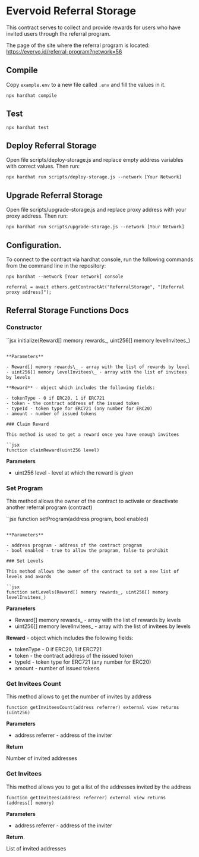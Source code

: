 # Evervoid Referral Storage

This contract serves to collect and provide rewards for users who have invited users through the referral program.

The page of the site where the referral program is located: https://evervo.id/referral-program?network=56

## Compile

Copy `example.env` to a new file called `.env` and fill the values in it.

```
npx hardhat compile
```

## Test

```
npx hardhat test
```

## Deploy Referral Storage

Open file scripts/deploy-storage.js and replace empty address variables with correct values. Then run:

```
npx hardhat run scripts/deploy-storage.js --network [Your Network]
```

## Upgrade Referral Storage

Open file scripts/upgrade-storage.js and replace proxy address with your proxy address. Then run:

```
npx hardhat run scripts/upgrade-storage.js --network [Your Network]
```

## Configuration.

To connect to the contract via hardhat console, run the following commands from the command line in the repository:

```
npx hardhat --network [Your network] console
```

```
referral = await ethers.getContractAt("ReferralStorage", "[Referral proxy address]");
```

## Referral Storage Functions Docs

### Constructor

``jsx
initialize(Reward[] memory rewards_, uint256[] memory levelInvitees_)
```

**Parameters**

- Reward[] memory rewards\_ - array with the list of rewards by level
- uint256[] memory levelInvitees\_ - array with the list of invitees by levels

**Reward** - object which includes the following fields:

- tokenType - 0 if ERC20, 1 if ERC721
- token - the contract address of the issued token
- typeId - token type for ERC721 (any number for ERC20)
- amount - number of issued tokens

### Claim Reward

This method is used to get a reward once you have enough invitees

``jsx
function claimReward(uint256 level)
```

**Parameters**

- uint256 level - level at which the reward is given

### Set Program

This method allows the owner of the contract to activate or deactivate another referral program (contract)

``jsx
function setProgram(address program, bool enabled)
```

**Parameters**

- address program - address of the contract program
- bool enabled - true to allow the program, false to prohibit

### Set Levels

This method allows the owner of the contract to set a new list of levels and awards

``jsx
function setLevels(Reward[] memory rewards_, uint256[] memory levelInvitees_)
```

**Parameters**

- Reward[] memory rewards\_ - array with the list of rewards by levels
- uint256[] memory levelInvitees\_ - array with the list of invitees by levels

**Reward** - object which includes the following fields:

- tokenType - 0 if ERC20, 1 if ERC721
- token - the contract address of the issued token
- typeId - token type for ERC721 (any number for ERC20)
- amount - number of issued tokens

### Get Invitees Count

This method allows to get the number of invites by address

```
function getInviteesCount(address referrer) external view returns (uint256)
```

**Parameters**

- address referrer - address of the inviter

**Return**

Number of invited addresses

### Get Invitees

This method allows you to get a list of the addresses invited by the address

```
function getInvitees(address referrer) external view returns (address[] memory)
```

**Parameters**

- address referrer - address of the inviter

**Return**.

List of invited addresses
